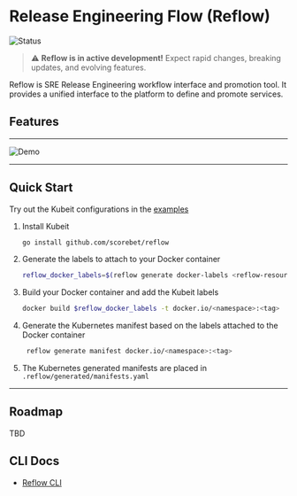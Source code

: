 # Release Engineering Flow (Reflow)

![Status](https://img.shields.io/badge/status-active%20development-orange)

> :warning: **Reflow is in active development!**
> Expect rapid changes, breaking updates, and evolving features.

Reflow is SRE Release Engineering workflow interface and promotion tool. It provides a unified interface to the platform to define and promote services.

## Features

---

![Demo](docs/assets/reflow-demo.gif)

---

## Quick Start

Try out the Kubeit configurations in the [examples](./examples/)

1. Install Kubeit

   ```sh
   go install github.com/scorebet/reflow
   ```

1. Generate the labels to attach to your Docker container

   ```sh
   reflow_docker_labels=$(reflow generate docker-labels <reflow-resources-dir>)
   ```

1. Build your Docker container and add the Kubeit labels

   ```sh
   docker build $reflow_docker_labels -t docker.io/<namespace>:<tag>
   ```

1. Generate the Kubernetes manifest based on the labels attached to the Docker container

   ```sh
    reflow generate manifest docker.io/<namespace>:<tag>
   ```

1. The Kubernetes generated manifests are placed in `.reflow/generated/manifests.yaml`

---

## Roadmap

TBD

## CLI Docs

- [Reflow CLI](./docs/cli/reflow/reflow.md)
